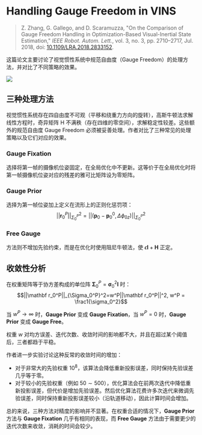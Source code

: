 # Handling Gauge Freedom in VINS

> Z. Zhang, G. Gallego, and D. Scaramuzza, "On the Comparison of Gauge Freedom Handling in Optimization-Based Visual-Inertial State Estimation," _IEEE Robot. Autom. Lett._, vol. 3, no. 3, pp. 2710–2717, Jul. 2018, doi: [10.1109/LRA.2018.2833152](https://doi.org/10.1109/LRA.2018.2833152).

这篇论文主要讨论了视觉惯性系统中规范自由度（Gauge Freedom）的处理方法，并对比了不同策略的效果。

<Badges>
	<img src="/tags/sense.svg" />
</Badges>

## 三种处理方法

视觉惯性系统存在四自由度不可观（平移和绕重力方向的旋转），高斯牛顿法求解线性方程时，奇异矩阵 H 不满秩（存在四维的零空间），求解稳定性较差。这些额外的规范自由度 Gauge Freedom 必须被妥善处理。作者对比了三种常见的处理策略以及它们对应的效果。

### Gauge Fixation

选择将第一帧的摄像机位姿固定，在全局优化中不更新。这等价于在全局优化时将第一帧摄像机位姿对应的残差的雅可比矩阵设为零矩阵。

### Gauge Prior

选择为第一帧位姿加上定义在流形上的正则化惩罚项：
$$||\mathbf r_0^P||_{\Sigma_0^P}^2=||(\mathbf p_0-\mathbf p_0^0,\Delta\phi_{0z})||_{\Sigma_0^P}^2$$

### Free Gauge

方法则不增加先验约束，而是在优化时使用阻尼牛顿法，使 $\epsilon\mathbf I+\mathbf H$ 正定。

## 收敛性分析

在权重矩阵等于协方差构成的单位阵 $\mathbf\Sigma_0^P = \boldsymbol\sigma_0^2\mathbf I$ 时：
$$||\mathbf r_0^P||_{\Sigma_0^P}^2=w^P||\mathbf r_0^P||^2, w^P = \frac1{\sigma_0^2}$$

当 $w^P\to\infty$ 时，**Gauge Prior** 变成 **Gauge Fixation**，当 $w^P=0$ 时，**Gauge Prior** 变成 **Gauge Free**。

权重 $w$ 对均方误差、迭代次数、收敛时间的影响都不大，并且在超过某个阈值后，三者都趋于平稳。

<CenteredImg src="/posts/2024/gauge-handling/1.png" width=60% />

作者进一步实验讨论这种反常的收敛时间的增加：

- 对于非常大的先验权重 $10^8$，该算法会降低重新投影误差，同时保持先验误差几乎等于零。
- 对于较小的先验权重（例如 $50\sim500$），优化算法会在前两次迭代中降低重新投影误差，但代价是增加先验误差。然后优化算法花费许多次迭代来微调先验误差，同时保持重新投影误差较小（沿轨道移动），因此计算时间会增加。

<CenteredImg src="/posts/2024/gauge-handling/2.png" width=60% />

总的来说，三种方法对精度的影响并不显著。在权重合适的情况下，**Gauge Prior** 方法与 **Gauge Fixation** 几乎有相同的表现，而 **Free Gauge** 方法由于需要更少的迭代次数来收敛，消耗的时间会较少。
